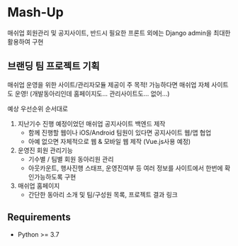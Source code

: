 # Mash-Up

매쉬업 회원관리 및 공지사이트, 반드시 필요한 프론트 외에는 Django admin을 최대한 활용하여 구현



## 브랜딩 팀 프로젝트 기획

매쉬업 운영을 위한 사이트/관리자모듈 제공이 주 목적!
가능하다면 매쉬업 자체 사이트도 운영! (개발동아리인데 홈페이지도... 관리사이트도... 없어...)

예상 우선순위 순서대로

1. 지난기수 진행 예정이었던 매쉬업 공지사이트 백엔드 제작
   - 함께 진행할 웹이나 iOS/Android 팀원이 있다면 공지사이트 웹/앱 협업
   - 아예 없으면 자체적으로 웹 & 모바일 웹 제작 (Vue.js사용 예정)
2. 운영진 회원 관리기능
   - 기수별 / 팀별 회원 동아리원 관리
   - 아웃카운트, 행사진행 스태프, 운영진여부 등 여러 정보를 사이트에서 한번에 확인가능하도록 구현
3. 매쉬업 홈페이지
   - 간단한 동아리 소개 및 팀/구성원 목록, 프로젝트 결과 링크



## Requirements

- Python >= 3.7